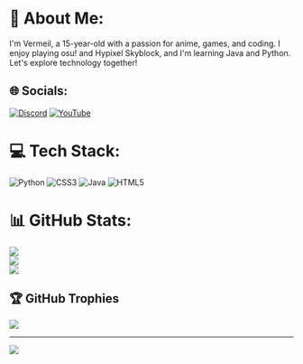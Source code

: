 # 💫 About Me:
I'm Vermeil, a 15-year-old with a passion for anime, games, and coding. I enjoy playing osu! and Hypixel Skyblock, and I'm learning Java and Python. Let's explore technology together!


## 🌐 Socials:
[![Discord](https://img.shields.io/badge/Discord-%237289DA.svg?logo=discord&logoColor=white)](https://discord.gg/https://discord.gg/jQSu2345dd) [![YouTube](https://img.shields.io/badge/YouTube-%23FF0000.svg?logo=YouTube&logoColor=white)](https://youtube.com/@VermeilChan) 

# 💻 Tech Stack:
![Python](https://img.shields.io/badge/python-3670A0?style=for-the-badge&logo=python&logoColor=ffdd54) ![CSS3](https://img.shields.io/badge/css3-%231572B6.svg?style=for-the-badge&logo=css3&logoColor=white) ![Java](https://img.shields.io/badge/java-%23ED8B00.svg?style=for-the-badge&logo=java&logoColor=white) ![HTML5](https://img.shields.io/badge/html5-%23E34F26.svg?style=for-the-badge&logo=html5&logoColor=white)
# 📊 GitHub Stats:
![](https://github-readme-stats.vercel.app/api?username=VermeilChan&theme=tokyonight&hide_border=false&include_all_commits=true&count_private=true)<br/>
![](https://github-readme-streak-stats.herokuapp.com/?user=VermeilChan&theme=tokyonight&hide_border=false)<br/>
![](https://github-readme-stats.vercel.app/api/top-langs/?username=VermeilChan&theme=tokyonight&hide_border=false&include_all_commits=true&count_private=true&layout=compact)

## 🏆 GitHub Trophies
![](https://github-profile-trophy.vercel.app/?username=VermeilChan&theme=dracula&no-frame=true&no-bg=false&margin-w=4)

---
[![](https://visitcount.itsvg.in/api?id=VermeilChan&icon=0&color=10)](https://visitcount.itsvg.in)
